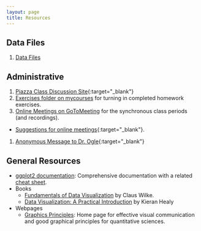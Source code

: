 ```yaml
---
layout: page
title: Resources
---
```


## Data Files
1. [Data Files](data_250)

## Administrative
1. [Piazza Class Discussion Site](https://piazza.com/northland/spring2020/mth250/home){:target="_blank"}
1. [Exercises folder on mycourses](https://mycourses.northland.edu/ICS/Academics/MTH/MTH__250/2019_30-MTH__250-01/Coursework.jnz) for turning in completed homework exercises.
1. [Online Meetings on GoToMeeting]( https://www.gotomeet.me/droglenc/mth250-graphing ) for the synchronous class periods (and recordings).
  * [Suggestions for online meetings](Synchronous_Videos_GTM){:target="_blank"}.
1. [Anonymous Message to Dr. Ogle](https://www.surveymonkey.com/r/KC87PJW){:target="_blank"}


## General Resources
* [ggplot2 documentation](https://ggplot2.tidyverse.org/reference/index.html): Comprehensive documentation with a related [cheat sheet](https://github.com/rstudio/cheatsheets/blob/master/data-visualization-2.1.pdf).
* Books
  * [Fundamentals of Data Visualization](https://serialmentor.com/dataviz/) by Claus Wilke.
  * [Data Visualization: A Practical Introduction](https://socviz.co/index.html) by Kieran Healy
* Webpages
  * [Graphics Principles](https://graphicsprinciples.github.io/): Home page for effective visual communication and good graphical principles for quantitative sciences.
